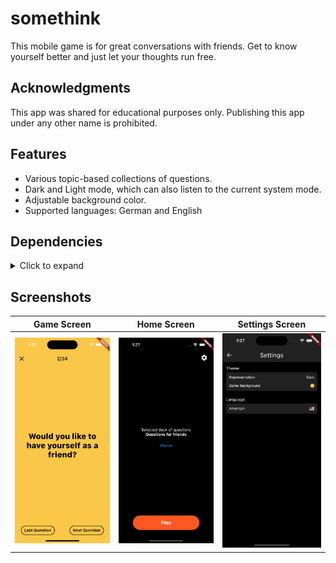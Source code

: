 # somethink

This mobile game is for great conversations with friends. Get to know yourself better and just let your thoughts run free.

## Acknowledgments

This app was shared for educational purposes only. Publishing this app under any other name is prohibited.

## Features
* Various topic-based collections of questions.
* Dark and Light mode, which can also listen to the current system mode.
* Adjustable background color.
* Supported languages: German and English

## Dependencies
<details>
     <summary> Click to expand </summary>

* [intl](https://pub.dev/packages/intl)
* [provider](https://pub.dev/packages/provider)
* [shared_preferences](https://pub.dev/packages/shared_preferences)
* [flag](https://pub.dev/packages/flag)
* [page_transition](https://pub.dev/packages/page_transition)
* [country](https://pub.dev/packages/country)
* [open_settings](https://pub.dev/packages/open_settings)
* [url_launcher](https://pub.dev/packages/url_launcher)
     
</details>

## Screenshots
Game Screen           |  Home Screen           |    Settings Screen     |
:--------------------:|:----------------------:|:----------------------:|
![](https://github.com/floheitzmann/somethink/blob/main/screenshots/game_screen_1.png?raw=true)|![](https://github.com/floheitzmann/somethink/blob/main/screenshots/home_screen_1.png?raw=true)|![](https://github.com/floheitzmann/somethink/blob/main/screenshots/settings_screen_1.png?raw=true)

